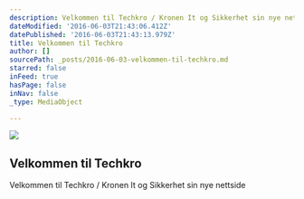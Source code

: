 ```yaml
---
description: Velkommen til Techkro / Kronen It og Sikkerhet sin nye nettside
dateModified: '2016-06-03T21:43:06.412Z'
datePublished: '2016-06-03T21:43:13.979Z'
title: Velkommen til Techkro
author: []
sourcePath: _posts/2016-06-03-velkommen-til-techkro.md
starred: false
inFeed: true
hasPage: false
inNav: false
_type: MediaObject

---
```

<article style=""><img src="https://the-grid-user-content.s3-us-west-2.amazonaws.com/4bbdbad8-088c-4f1b-a7cf-7146547ce84a.jpg" /><h1>Velkommen til Techkro</h1><p>Velkommen til Techkro / Kronen It og Sikkerhet sin nye nettside</p></article>